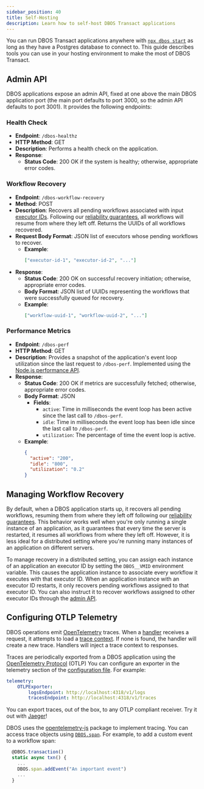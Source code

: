 ```yaml
---
sidebar_position: 40
title: Self-Hosting
description: Learn how to self-host DBOS Transact applications
---
```


You can run DBOS Transact applications anywhere with [`npx dbos start`](../../reference/tools/cli.md#npx-dbos-start) as long as they have a Postgres database to connect to.
This guide describes tools you can use in your hosting environment to make the most of DBOS Transact.

## Admin API

DBOS applications expose an admin API, fixed at one above the main DBOS application port (the main port defaults to port 3000, so the admin API defaults to port 3001).
It provides the following endpoints:

### Health Check

- **Endpoint**: `/dbos-healthz`
- **HTTP Method**: GET
- **Description**: Performs a health check on the application.
- **Response**:
  - **Status Code**: 200 OK if the system is healthy; otherwise, appropriate error codes.

### Workflow Recovery


- **Endpoint**: `/dbos-workflow-recovery`
- **Method**: POST
- **Description**: Recovers all pending workflows associated with input [executor IDs](#managing-workflow-recovery). Following our [reliability guarantees](../programmingmodel/workflow-tutorial.md#reliability-guarantees), all workflows will resume from where they left off. Returns the UUIDs of all workflows recovered.
- **Request Body Format**: JSON list of executors whose pending workflows to recover.
  - **Example**:
    ```json
    ["executor-id-1", "executor-id-2", "..."]
    ```
- **Response**:
  - **Status Code**: 200 OK on successful recovery initiation; otherwise, appropriate error codes.
  - **Body Format**: JSON list of UUIDs representing the workflows that were successfully queued for recovery.
  - **Example**:
    ```json
    ["workflow-uuid-1", "workflow-uuid-2", "..."]
    ```

### Performance Metrics

- **Endpoint**: `/dbos-perf`
- **HTTP Method**: GET
- **Description**: Provides a snapshot of the application's event loop utilization since the last request to `/dbos-perf`. Implemented using the [Node.js performance API](https://nodejs.org/api/perf_hooks.html#performanceeventlooputilizationutilization1-utilization2).
- **Response**:
  - **Status Code**: 200 OK if metrics are successfully fetched; otherwise, appropriate error codes.
  - **Body Format**: JSON
    - **Fields**:
      - `active`: Time in milliseconds the event loop has been active since the last call to `/dbos-perf`.
      - `idle`: Time in milliseconds the event loop has been idle since the last call to `/dbos-perf`.
      - `utilization`: The percentage of time the event loop is active.
  - **Example**:
    ```json
    {
      "active": "200",
      "idle": "800",
      "utilization": "0.2"
    }
    ```

## Managing Workflow Recovery

By default, when a DBOS application starts up, it recovers all pending workflows, resuming them from where they left off following our [reliability guarantees](../programmingmodel/workflow-tutorial.md#reliability-guarantees).
This behavior works well when you're only running a single instance of an application, as it guarantees that every time the server is restarted, it resumes all workflows from where they left off.
However, it is less ideal for a distributed setting where you're running many instances of an application on different servers.

To manage recovery in a distributed setting, you can assign each instance of an application an executor ID by setting the `DBOS__VMID` environment variable.
This causes the application instance to associate every workflow it executes with that executor ID.
When an application instance with an executor ID restarts, it only recovers pending workflows assigned to that executor ID.
You can also instruct it to recover workflows assigned to other executor IDs through the [admin API](#managing-workflow-recovery).

## Configuring OTLP Telemetry

DBOS operations emit [OpenTelemetry](https://opentelemetry.io/) traces. When a [handler](../requestsandevents/http-serving-tutorial) receives a request, it attempts to load a [trace context](https://opentelemetry.io/docs/concepts/context-propagation/). If none is found, the handler will create a new trace. Handlers will inject a trace context to responses.

Traces are periodically exported from a DBOS application using the [OpenTelemetry Protocol](https://opentelemetry.io/docs/specs/otlp/) (OTLP)
You can configure an exporter in the telemetry section of the [configuration file](../../reference/configuration). For example:
```yaml
telemetry:
    OTLPExporter:
        logsEndpoint: http://localhost:4318/v1/logs
        tracesEndpoint: http://localhost:4318/v1/traces
```

You can export traces, out of the box, to any OTLP compliant receiver. Try it out with [Jaeger](https://www.jaegertracing.io/docs/latest/getting-started/)!

DBOS uses the [opentelemetry-js](https://github.com/open-telemetry/opentelemetry-js/) package to implement tracing.
You can access trace objects using [`DBOS.span`](../../reference/transactapi/dbos-class#accessing-the-tracing-span). For example, to add a custom event to a workflow span:
```javascript
  @DBOS.transaction()
  static async txn() {
    ...
    DBOS.span.addEvent("An important event")
    ...
  }
```

